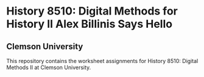 # History 8510: Digital Methods for History II Alex Billinis Says Hello
## Clemson University

This repository contains the worksheet assignments for History 8510: Digital Methods II at Clemson University. 
